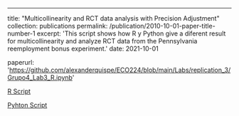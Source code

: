 ---
title: "Multicollinearity and RCT data analysis with Precision Adjustment"
collection: publications
permalink: /publication/2010-10-01-paper-title-number-1
excerpt: 'This script shows how R y Python give a diferent result for multicollinearity and analyze RCT data from the Pennsylvania reemployment bonus experiment.'
date: 2021-10-01

paperurl: 'https://github.com/alexanderquispe/ECO224/blob/main/Labs/replication_3/Grupo4_Lab3_R.ipynb'

[R Script](https://github.com/alexanderquispe/ECO224/blob/main/Labs/replication_3/Grupo4_Lab3_R.ipynb)<br>

[Pyhton Script]("https://github.com/alexanderquispe/ECO224/blob/main/Labs/replication_3/Grupo4_Lab3_Python.ipynb)<br>
